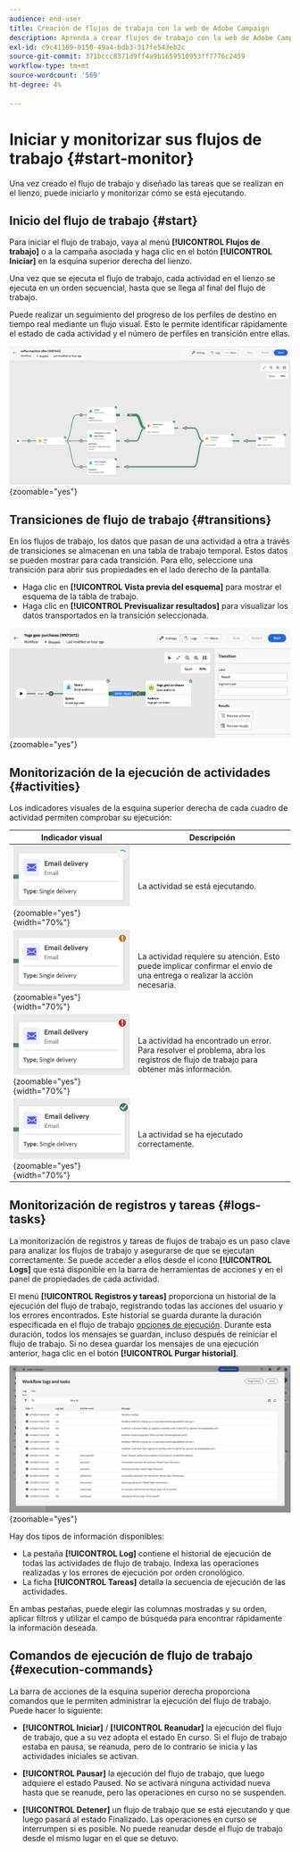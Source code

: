 ```yaml
---
audience: end-user
title: Creación de flujos de trabajo con la web de Adobe Campaign
description: Aprenda a crear flujos de trabajo con la web de Adobe Campaign
exl-id: c9c41189-0150-49a4-bdb3-317fe543eb2c
source-git-commit: 371bccc8371d9ff4a9b1659510953ff7776c2459
workflow-type: tm+mt
source-wordcount: '569'
ht-degree: 4%

---
```


# Iniciar y monitorizar sus flujos de trabajo {#start-monitor}

Una vez creado el flujo de trabajo y diseñado las tareas que se realizan en el lienzo, puede iniciarlo y monitorizar cómo se está ejecutando.

## Inicio del flujo de trabajo {#start}

Para iniciar el flujo de trabajo, vaya al menú **[!UICONTROL Flujos de trabajo]** o a la campaña asociada y haga clic en el botón **[!UICONTROL Iniciar]** en la esquina superior derecha del lienzo.

Una vez que se ejecuta el flujo de trabajo, cada actividad en el lienzo se ejecuta en un orden secuencial, hasta que se llega al final del flujo de trabajo.

Puede realizar un seguimiento del progreso de los perfiles de destino en tiempo real mediante un flujo visual. Esto le permite identificar rápidamente el estado de cada actividad y el número de perfiles en transición entre ellas.

![](assets/workflow-execution.png){zoomable="yes"}

## Transiciones de flujo de trabajo {#transitions}

En los flujos de trabajo, los datos que pasan de una actividad a otra a través de transiciones se almacenan en una tabla de trabajo temporal. Estos datos se pueden mostrar para cada transición. Para ello, seleccione una transición para abrir sus propiedades en el lado derecho de la pantalla.

* Haga clic en **[!UICONTROL Vista previa del esquema]** para mostrar el esquema de la tabla de trabajo.
* Haga clic en **[!UICONTROL Previsualizar resultados]** para visualizar los datos transportados en la transición seleccionada.

![](assets/transition.png){zoomable="yes"}

## Monitorización de la ejecución de actividades {#activities}

Los indicadores visuales de la esquina superior derecha de cada cuadro de actividad permiten comprobar su ejecución:

| Indicador visual | Descripción |
|-----|------------|
| ![](assets/activity-status-pending.png){zoomable="yes"}{width="70%"} | La actividad se está ejecutando. |
| ![](assets/activity-status-orange.png){zoomable="yes"}{width="70%"} | La actividad requiere su atención. Esto puede implicar confirmar el envío de una entrega o realizar la acción necesaria. |
| ![](assets/activity-status-red.png){zoomable="yes"}{width="70%"} | La actividad ha encontrado un error. Para resolver el problema, abra los registros de flujo de trabajo para obtener más información. |
| ![](assets/activity-status-green.png){zoomable="yes"}{width="70%"} | La actividad se ha ejecutado correctamente. |

## Monitorización de registros y tareas {#logs-tasks}

La monitorización de registros y tareas de flujos de trabajo es un paso clave para analizar los flujos de trabajo y asegurarse de que se ejecutan correctamente. Se puede acceder a ellos desde el icono **[!UICONTROL Logs]** que está disponible en la barra de herramientas de acciones y en el panel de propiedades de cada actividad.

El menú **[!UICONTROL Registros y tareas]** proporciona un historial de la ejecución del flujo de trabajo, registrando todas las acciones del usuario y los errores encontrados. Este historial se guarda durante la duración especificada en el flujo de trabajo [opciones de ejecución](workflow-settings.md). Durante esta duración, todos los mensajes se guardan, incluso después de reiniciar el flujo de trabajo. Si no desea guardar los mensajes de una ejecución anterior, haga clic en el botón **[!UICONTROL Purgar historial]**.

![](assets/workflow-logs.png){zoomable="yes"}

Hay dos tipos de información disponibles:

* La pestaña **[!UICONTROL Log]** contiene el historial de ejecución de todas las actividades de flujo de trabajo. Indexa las operaciones realizadas y los errores de ejecución por orden cronológico.
* La ficha **[!UICONTROL Tareas]** detalla la secuencia de ejecución de las actividades.

En ambas pestañas, puede elegir las columnas mostradas y su orden, aplicar filtros y utilizar el campo de búsqueda para encontrar rápidamente la información deseada.

## Comandos de ejecución de flujo de trabajo {#execution-commands}

La barra de acciones de la esquina superior derecha proporciona comandos que le permiten administrar la ejecución del flujo de trabajo. Puede hacer lo siguiente:

* **[!UICONTROL Iniciar]** / **[!UICONTROL Reanudar]** la ejecución del flujo de trabajo, que a su vez adopta el estado En curso. Si el flujo de trabajo estaba en pausa, se reanuda, pero de lo contrario se inicia y las actividades iniciales se activan.

* **[!UICONTROL Pausar]** la ejecución del flujo de trabajo, que luego adquiere el estado Paused. No se activará ninguna actividad nueva hasta que se reanude, pero las operaciones en curso no se suspenden.

* **[!UICONTROL Detener]** un flujo de trabajo que se está ejecutando y que luego pasará al estado Finalizado. Las operaciones en curso se interrumpen si es posible. No puede reanudar desde el flujo de trabajo desde el mismo lugar en el que se detuvo.
